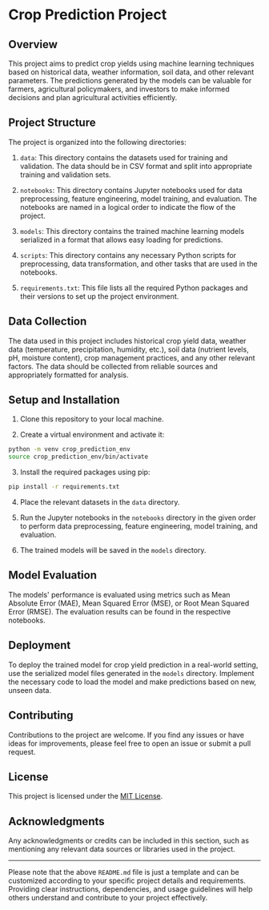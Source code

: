 
# Crop Prediction Project

## Overview

This project aims to predict crop yields using machine learning techniques based on historical data, weather information, soil data, and other relevant parameters. The predictions generated by the models can be valuable for farmers, agricultural policymakers, and investors to make informed decisions and plan agricultural activities efficiently.

## Project Structure

The project is organized into the following directories:

1. `data`: This directory contains the datasets used for training and validation. The data should be in CSV format and split into appropriate training and validation sets.

2. `notebooks`: This directory contains Jupyter notebooks used for data preprocessing, feature engineering, model training, and evaluation. The notebooks are named in a logical order to indicate the flow of the project.

3. `models`: This directory contains the trained machine learning models serialized in a format that allows easy loading for predictions.

4. `scripts`: This directory contains any necessary Python scripts for preprocessing, data transformation, and other tasks that are used in the notebooks.

5. `requirements.txt`: This file lists all the required Python packages and their versions to set up the project environment.

## Data Collection

The data used in this project includes historical crop yield data, weather data (temperature, precipitation, humidity, etc.), soil data (nutrient levels, pH, moisture content), crop management practices, and any other relevant factors. The data should be collected from reliable sources and appropriately formatted for analysis.

## Setup and Installation

1. Clone this repository to your local machine.

2. Create a virtual environment and activate it:

```bash
python -m venv crop_prediction_env
source crop_prediction_env/bin/activate
```

3. Install the required packages using pip:

```bash
pip install -r requirements.txt
```

4. Place the relevant datasets in the `data` directory.

5. Run the Jupyter notebooks in the `notebooks` directory in the given order to perform data preprocessing, feature engineering, model training, and evaluation.

6. The trained models will be saved in the `models` directory.

## Model Evaluation

The models' performance is evaluated using metrics such as Mean Absolute Error (MAE), Mean Squared Error (MSE), or Root Mean Squared Error (RMSE). The evaluation results can be found in the respective notebooks.

## Deployment

To deploy the trained model for crop yield prediction in a real-world setting, use the serialized model files generated in the `models` directory. Implement the necessary code to load the model and make predictions based on new, unseen data.

## Contributing

Contributions to the project are welcome. If you find any issues or have ideas for improvements, please feel free to open an issue or submit a pull request.

## License

This project is licensed under the [MIT License](LICENSE).

## Acknowledgments

Any acknowledgments or credits can be included in this section, such as mentioning any relevant data sources or libraries used in the project.

---

Please note that the above `README.md` file is just a template and can be customized according to your specific project details and requirements. Providing clear instructions, dependencies, and usage guidelines will help others understand and contribute to your project effectively.